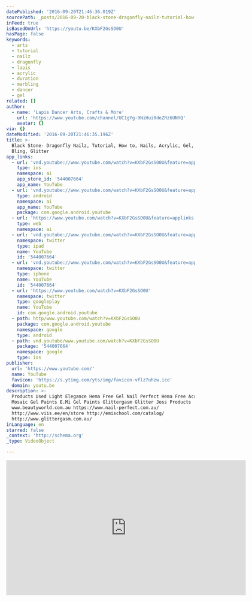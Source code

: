 ```yaml
---
datePublished: '2016-09-20T21:46:36.019Z'
sourcePath: _posts/2016-09-20-black-stone-dragonfly-nailz-tutorial-how-to-nails-acryl.md
inFeed: true
isBasedOnUrl: 'https://youtu.be/KXbF2GsSO0U'
hasPage: false
keywords:
  - arts
  - tutorial
  - nailz
  - dragonfly
  - lapis
  - acrylic
  - duration
  - marbling
  - dancer
  - gel
related: []
author:
  - name: 'Lapis Dancer Arts, Crafts & More'
    url: 'https://www.youtube.com/channel/UC1gYg-9NiHui0deZRz6UNYQ'
    avatar: {}
via: {}
dateModified: '2016-09-20T21:46:35.196Z'
title: >-
  Black Stone- Dragonfly Nailz, Tutorial, How to, Nails, Acrylic, Gel, Colour,
  Bling, Glitter
app_links:
  - url: 'vnd.youtube://www.youtube.com/watch?v=KXbF2GsSO0U&feature=applinks'
    type: ios
    namespace: ai
    app_store_id: '544007664'
    app_name: YouTube
  - url: 'vnd.youtube://www.youtube.com/watch?v=KXbF2GsSO0U&feature=applinks'
    type: android
    namespace: ai
    app_name: YouTube
    package: com.google.android.youtube
  - url: 'https://www.youtube.com/watch?v=KXbF2GsSO0U&feature=applinks'
    type: web
    namespace: ai
  - url: 'vnd.youtube://www.youtube.com/watch?v=KXbF2GsSO0U&feature=applinks'
    namespace: twitter
    type: ipad
    name: YouTube
    id: '544007664'
  - url: 'vnd.youtube://www.youtube.com/watch?v=KXbF2GsSO0U&feature=applinks'
    namespace: twitter
    type: iphone
    name: YouTube
    id: '544007664'
  - url: 'https://www.youtube.com/watch?v=KXbF2GsSO0U'
    namespace: twitter
    type: googleplay
    name: YouTube
    id: com.google.android.youtube
  - path: http/www.youtube.com/watch?v=KXbF2GsSO0U
    package: com.google.android.youtube
    namespace: google
    type: android
  - path: vnd.youtube/www.youtube.com/watch?v=KXbF2GsSO0U
    package: '544007664'
    namespace: google
    type: ios
publisher:
  url: 'https://www.youtube.com/'
  name: YouTube
  favicon: 'https://s.ytimg.com/yts/img/favicon-vflz7uhzw.ico'
  domain: youtu.be
description: >-
  Products Used Light Elegance Hema Free Gel Nail Perfect Hema Free Acrylic
  Mosaic Gel Paints E.Mi Gel Paints Glittergasm Glitter Joss Products
  www.beautyworld.com.au https://www.nail-perfect.com.au/
  http://www.viis.ee/en/store http://emischool.com/catalog/
  http://www.glittergasm.com.au/
inLanguage: en
starred: false
_context: 'http://schema.org'
_type: VideoObject

---
```

<iframe src="https://cdn.embedly.com/widgets/media.html?src=https%3A%2F%2Fwww.youtube.com%2Fembed%2FKXbF2GsSO0U%3Ffeature%3Doembed&amp;url=http%3A%2F%2Fwww.youtube.com%2Fwatch%3Fv%3DKXbF2GsSO0U&amp;image=https%3A%2F%2Fi.ytimg.com%2Fvi%2FKXbF2GsSO0U%2Fhqdefault.jpg&amp;key=b7d04c9b404c499eba89ee7072e1c4f7&amp;type=text%2Fhtml&amp;schema=youtube" width="640" height="360" scrolling="no" frameborder="0" allowfullscreen="" style=""></iframe>